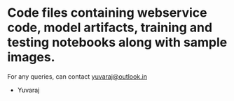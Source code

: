 # Code files containing webservice code, model artifacts, training and testing notebooks along with sample images.


For any queries, can contact yuvaraj@outlook.in

- Yuvaraj
